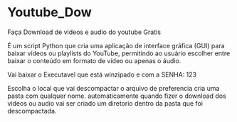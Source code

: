 # Youtube_Dow
Faça Download de videos e audio do youtube Gratis

É um script Python que cria uma aplicação de interface gráfica (GUI) para baixar vídeos ou playlists do YouTube, permitindo ao usuário escolher entre baixar o conteúdo em formato de vídeo ou apenas o áudio.

Vai baixar o Executavel que está winzipado e com a SENHA: 123

Escolha o local que vai descompactar o arquivo de preferencia cria uma pasta com qualquer nome. automaticamente quando fizer o download dos videos ou audio vai ser criado um diretorio dentro da pasta que foi descompactada.
